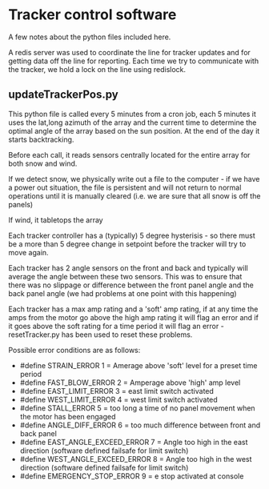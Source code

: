 # Tracker control software #

A few notes about the python files included here.

A redis server was used to coordinate the line for tracker updates and
for getting data off the line for reporting. Each time we try to
communicate with the tracker, we hold a lock on the line using
redislock.

## updateTrackerPos.py ##

This python file is called every 5 minutes from a cron job, each 5
minutes it uses the lat,long azimuth of the array and the current time
to determine the optimal angle of the array based on the sun
position. At the end of the day it starts backtracking.

Before each call, it reads sensors centrally located for the entire
array for both snow and wind.

If we detect snow, we physically write out a file to the computer - if
we have a power out situation, the file is persistent and will not
return to normal operations until it is manually cleared (i.e. we are
sure that all snow is off the panels)

If wind, it tabletops the array

Each tracker controller has a (typically) 5 degree hysterisis - so
there must be a more than 5 degree change in setpoint before the
tracker will try to move again.

Each tracker has 2 angle sensors on the front and back and typically
will average the angle between these two sensors. This was to ensure
that there was no slippage or difference between the front panel angle
and the back panel angle (we had problems at one point with this
happening)

Each tracker has a max amp rating and a 'soft' amp rating, if at any
time the amps from the motor go above the high amp rating it will flag
an error and if it goes above the soft rating for a time period it
will flag an error - resetTracker.py has been used to reset these
problems.

Possible error conditions are as follows:

* #define STRAIN_ERROR 1  = Amerage above 'soft' level for a preset time period
* #define FAST_BLOW_ERROR 2 = Amperage above 'high' amp level
* #define EAST_LIMIT_ERROR 3  = east limit switch activated
* #define WEST_LIMIT_ERROR 4 = west limit switch activated
* #define STALL_ERROR 5 = too long a time of no panel movement when the motor has been engaged
* #define ANGLE_DIFF_ERROR 6 = too much difference between front and back panel
* #define EAST_ANGLE_EXCEED_ERROR 7 = Angle too high in the east direction (software defined failsafe for limit switch) 
* #define WEST_ANGLE_EXCEED_ERROR 8 = Angle too high in the west direction (software defined failsafe for limit switch) 
* #define EMERGENCY_STOP_ERROR 9 = e stop activated at console
